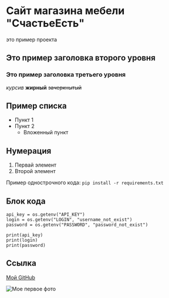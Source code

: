 # Сайт магазина мебели "СчастьеЕсть"
это пример проекта

## Это пример заголовка второго уровня
### Это пример заголовка третьего уровня


*курсив*
**жирный**
~~зачеркнытый~~


## Пример списка

- Пункт 1
- Пункт 2
    - Вложенный пункт

##  Нумерация    

1. Первай элемент
2. Второй элемент

Пример однострочного кода: `pip install -r requirements.txt`

## Блок кода

```
api_key = os.getenv("API_KEY")
login = os.getenv("LOGIN", "username_not_exist")
password = os.getenv("PASSWORD", "password_not_exist") 

print(api_key)
print(login)
print(password)
```

## Ссылка

[Мой GitHub](https://github.com/AlexanderAstpov/New_for_venv.git)

![Мое первое фото](https://sun9-57.userapi.com/s/v1/if2/n8MZ0Y74M-jEpAFsBTn7uqMSZzt3SmVvaPJ5BQsPIHEV0j4BgOdcq7NPGLZo2NkEwKek6JHgydLvnOSV_GfR6vKu.jpg?quality=95&as=32x23,48x34,72x51,108x77,160x114,240x170,360x256,480x341,540x383,640x454,720x511,1080x767,1280x909&from=bu&cs=1280x0)